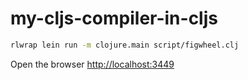 # my-cljs-compiler-in-cljs

```bash
rlwrap lein run -m clojure.main script/figwheel.clj
```


Open the browser [http://localhost:3449](http://localhost:3449)
